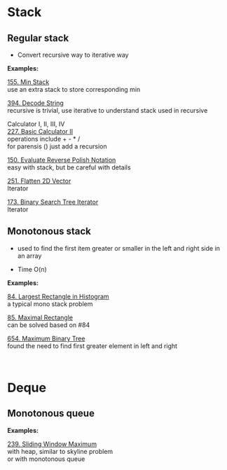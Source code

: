 # Stack

##  Regular stack

* Convert recursive way to iterative way

__Examples:__

[155. Min Stack](https://leetcode.com/problems/min-stack/)\
use an extra stack to store corresponding min

[394. Decode String](https://leetcode.com/problems/decode-string/)\
recursive is trivial, use iterative to understand stack used in recursive

Calculator I, II, III, IV\
[227. Basic Calculator II](https://leetcode.com/problems/basic-calculator-ii/)\
operations include + - * / \
for parensis () just add a recursion

[150. Evaluate Reverse Polish Notation](https://leetcode.com/problems/evaluate-reverse-polish-notation/)\
easy with stack, but be careful with details

[251. Flatten 2D Vector](https://leetcode.com/problems/flatten-2d-vector/)
\
Iterator

[173. Binary Search Tree Iterator](https://leetcode.com/problems/binary-search-tree-iterator/)
\
Iterator


## Monotonous stack

* used to find the first item greater or smaller in the left and right side in an array

* Time O(n)

__Examples:__

[84. Largest Rectangle in Histogram](https://leetcode.com/problems/largest-rectangle-in-histogram/)\
a typical mono stack problem

[85. Maximal Rectangle](https://leetcode.com/problems/maximal-rectangle/)\
can be solved based on #84

[654. Maximum Binary Tree](https://leetcode.com/problems/maximum-binary-tree/)\
found the need to find first greater element in left and right

&nbsp;


# Deque

## Monotonous queue

__Examples:__

[239. Sliding Window Maximum](https://leetcode.com/problems/sliding-window-maximum/)
\
with heap, similar to skyline problem\
or with monotonous queue
